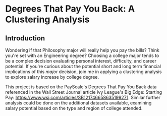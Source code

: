 # Degrees That Pay You Back: A Clustering Analysis

## Introduction
Wondering if that Philosophy major will really help you pay the bills? Think you're set with an Engineering degree? Choosing a college major tends to be a complex decision evaluating personal interest, difficulty, and career potential. If you're curious about the potential short and long term financial implications of this _major_ decision, join me in applying a clustering analysis to explore salary increase by college degree.

This project is based on the PayScale's Degrees That Pay You Back data referenced in the Wall Street Journal article Ivy League's Big Edge: Starting Pay: https://www.wsj.com/articles/SB121746658635199271. Similar further analysis could be done on the additional datasets available, examining salary potential based on the type and region of college attended.
